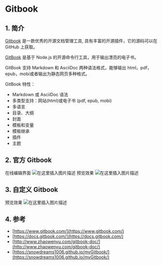 # Gitbook

## 1. 简介
[Gitbook](https://www.gitbook.com/) 是一款优秀的开源文档管理工具, 具有丰富的开源插件，它的源码可以在 GitHub 上获取。

[GitBook](https://www.gitbook.com/) 是基于 Node.js 的开源命令行工具，用于输出漂亮的电子书。

GitBook 支持 Markdown 和 AsciiDoc 两种语法格式，能够输出 html，pdf，epub，mobi或者输出为静态网页多种格式。

GitBook 特性：

- Markdown 或 AsciiDoc 语法
- 多类型支持：网站(html)或电子书 (pdf, epub, mobi)
- 多语言
- 目录、大纲
- 封面
- 模板和变量
- 模板继承
- 插件
- 主题

##  2. 官方 Gitbook


在线编辑界面
![在这里插入图片描述](https://img-blog.csdnimg.cn/f2cbe108d6f74d1faa556c808517e2a4.png#center)
预览效果
![在这里插入图片描述](https://img-blog.csdnimg.cn/c85ebba2f4854af385dcbfb2a035ba41.png)

##  3. 自定义 Gitbook
预览效果
![在这里插入图片描述](https://img-blog.csdnimg.cn/8ab16d8c9873426aa68ec4f73fa7320f.png)

## 4. 参考
- [https://www.gitbook.com/](https://www.gitbook.com/)
- [https://docs.gitbook.com/](https://docs.gitbook.com/)
- [http://www.zhaowenyu.com/gitbook-doc/](http://www.zhaowenyu.com/gitbook-doc/)
- [https://snowdreams1006.github.io/myGitbook/](https://snowdreams1006.github.io/myGitbook/)
